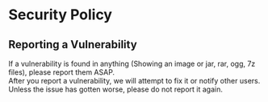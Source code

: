 # Security Policy

## Reporting a Vulnerability

If a vulnerability is found in anything (Showing an image or jar, rar, ogg, 7z files), please report them ASAP.  
After you report a vulnerability, we will attempt to fix it or notify other users.  
Unless the issue has gotten worse, please do not report it again.
